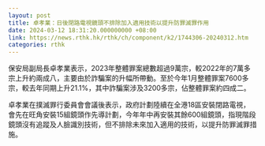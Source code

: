 ```yaml
---
layout: post
title: 卓孝業：日後閉路電視鏡頭不排除加入適用技術以提升防罪滅罪作用
date: 2024-03-12 18:31:20.000000000 +08:00
link: https://news.rthk.hk/rthk/ch/component/k2/1744306-20240312.htm
categories: rthk
---
```


保安局副局長卓孝業表示，2023年整體罪案總數超過9萬宗，較2022年的7萬多宗上升約兩成八，主要由於詐騙案的升幅所帶動。至於今年1月整體罪案7600多宗，較去年同期上升21.1%，其中詐騙案涉及3200多宗，佔整體罪案約四成二。

卓孝業在撲滅罪行委員會會議後表示，政府計劃陸續在全港18區安裝閉路電視，會先在旺角安裝15組鏡頭作先導計劃，今年年中再安裝其餘600組鏡頭，指現階段鏡頭沒有追蹤及人臉識別技術，但不排除未來加入適用的技術，以提升防罪滅罪措施。
